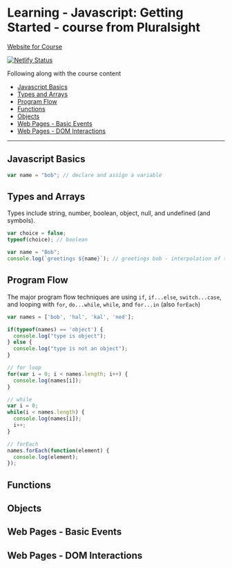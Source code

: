 # Learning - Javascript: Getting Started - course from Pluralsight

[Website for Course](https://learning-jan-2019-javascript-getting-started.netlify.com)

[![Netlify Status](https://api.netlify.com/api/v1/badges/bba422f6-2b1e-46aa-b3ba-04de7b5df0d2/deploy-status)](https://app.netlify.com/sites/learning-jan-2019-javascript-getting-started/deploys)

Following along with the course content

* [Javascript Basics](#javascript-basics)
* [Types and Arrays](#types-and-arrays)
* [Program Flow](#program-flow)
* [Functions](#functions)
* [Objects](#objects)
* [Web Pages - Basic Events](#web-pages---basic-events)
* [Web Pages - DOM Interactions](#web-pages---dom-interactions)

---

## Javascript Basics

```javascript
var name = "bob"; // declare and assign a variable
```

## Types and Arrays

Types include string, number, boolean, object, null, and undefined (and symbols).

```javascript
var choice = false;
typeof(choice); // boolean
```

```javascript
var name = "Bob";
console.log(`greetings ${name}`); // greetings bob - interpolation of the variable name via es6
```

## Program Flow

The major program flow techniques are using `if`, `if...else`, `switch...case`, and looping with `for`, `do...while`, `while`, and `for...in` (also `forEach`)

```javascript
var names = ['bob', 'hal', 'kal', 'ned'];

if(typeof(names) == 'object') {
  console.log("type is object");
} else {
  console.log("type is not an object");
}

// for loop
for(var i = 0; i < names.length; i++) {
  console.log(names[i]);
}

// while
var i = 0;
while(i < names.length) {
  console.log(names[i]);
  i++;
}

// forEach
names.forEach(function(element) {
  console.log(element);
});
```

## Functions

## Objects

## Web Pages - Basic Events

## Web Pages - DOM Interactions
